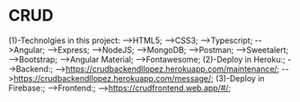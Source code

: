 # CRUD

(1)-Technolgies in this project:
-->HTML5;
-->CSS3;
-->Typescript;
-->Angular;
-->Express;
-->NodeJS;
-->MongoDB;
-->Postman;
-->Sweetalert;
-->Bootstrap;
-->Angular Material;
-->Fontawesome;
(2)-Deploy in Heroku:;
-->Backend:;
-->https://crudbackendllopez.herokuapp.com/maintenance/;
-->https://crudbackendllopez.herokuapp.com/message/;
(3)-Deploy in Firebase:;
-->Frontend:;
-->https://crudfrontend.web.app/#/;
